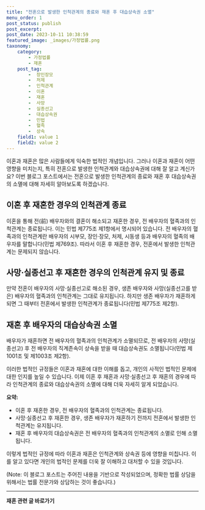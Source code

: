 ```yaml
---
title: "전혼으로 발생한 인척관계의 종료와 재혼 후 대습상속권 소멸"
menu_order: 1
post_status: publish
post_excerpt: 
post_date: 2023-10-11 10:38:59
featured_image: _images/가정법률.png
taxonomy:
    category:
        - 가정법률
        - 재혼
    post_tag:
        -  장인장모
        -  처제
        -  인척관계
        -  이혼
        -  재혼
        -  사망
        -  실종선고
        -  대습상속권
        -  민법
        -  혈족
        -  상속
    field1: value 1
    field2: value 2
---
```



이혼과 재혼은 많은 사람들에게 익숙한 법적인 개념입니다. 그러나 이혼과 재혼이 어떤 영향을 미치는지, 특히 전혼으로 발생한 인척관계와 대습상속권에 대해 잘 알고 계신가요? 이번 블로그 포스트에서는 전혼으로 발생한 인척관계의 종료와 재혼 후 대습상속권의 소멸에 대해 자세히 알아보도록 하겠습니다.

## 이혼 후 재혼한 경우의 인척관계 종료

이혼을 통해 전(前) 배우자와의 결혼이 해소되고 재혼한 경우, 전 배우자의 혈족과의 인척관계는 종료됩니다. 이는 민법 제775조 제1항에서 명시되어 있습니다. 전 배우자의 혈족과의 인척관계란 배우자의 시부모, 장인·장모, 처제, 시동생 등과 배우자의 혈족의 배우자를 말합니다(민법 제769조). 따라서 이혼 후 재혼한 경우, 전혼에서 발생한 인척관계는 문제되지 않습니다.

## 사망·실종선고 후 재혼한 경우의 인척관계 유지 및 종료

만약 전혼이 배우자의 사망·실종선고로 해소된 경우, 생존 배우자와 사망(실종선고를 받은) 배우자의 혈족과의 인척관계는 그대로 유지됩니다. 하지만 생존 배우자가 재혼하게 되면 그 때부터 전혼에서 발생한 인척관계가 종료됩니다(민법 제775조 제2항).

## 재혼 후 배우자의 대습상속권 소멸

배우자가 재혼하면 전 배우자의 혈족과의 인척관계가 소멸되므로, 전 배우자의 사망(실종선고) 후 전 배우자의 직계존속이 상속을 받을 때 대습상속권도 소멸됩니다(민법 제1001조 및 제1003조 제2항).

이러한 법적인 규정들은 이혼과 재혼에 대한 이해를 돕고, 개인의 사적인 법적인 문제에 대한 인지를 높일 수 있습니다. 이제 이혼 후 재혼과 사망·실종선고 후 재혼의 경우에 따라 인척관계의 종료와 대습상속권의 소멸에 대해 더욱 자세히 알게 되었습니다.

**요약:**
- 이혼 후 재혼한 경우, 전 배우자의 혈족과의 인척관계는 종료됩니다.
- 사망·실종선고 후 재혼한 경우, 생존 배우자가 재혼하기 전까지 전혼에서 발생한 인척관계는 유지됩니다.
- 재혼 후 배우자의 대습상속권은 전 배우자의 혈족과의 인척관계의 소멸로 인해 소멸됩니다.

이렇게 법적인 규정에 따라 이혼과 재혼은 인척관계와 상속권 등에 영향을 미칩니다. 이를 알고 있다면 개인의 법적인 문제를 더욱 잘 이해하고 대처할 수 있을 것입니다.

(Note: 이 블로그 포스트는 주어진 내용을 기반으로 작성되었으며, 정확한 법률 상담을 위해서는 법률 전문가와 상담하는 것이 좋습니다.)











<!-- wp:separator -->
<hr class="wp-block-separator has-alpha-channel-opacity"/>
<!-- /wp:separator -->

<!-- wp:group {"backgroundColor":"base","layout":{"type":"constrained"}} -->
<div class="wp-block-group has-base-background-color has-background"><!-- wp:paragraph {"align":"center","fontSize":"large"} -->
<p class="has-text-align-center has-large-font-size"><strong>재혼 관련 글 바로가기</strong></p>
<!-- /wp:paragraph -->


<!-- wp:latest-posts
{"categories":[{"id":1427,"count":19,"description":"","link":"https://uknowlaw.com/category/%ec%9e%ac%ed%98%bc/","name":"재혼","slug":"재혼","taxonomy":"category","parent":0,"meta":[],"_links":{"self":[{"href":"https://uknowlaw.com/wp-json/wp/v2/categories/1427"}],"collection":[{"href":"https://uknowlaw.com/wp-json/wp/v2/categories"}],"about":[{"href":"https://uknowlaw.com/wp-json/wp/v2/taxonomies/category"}],"wp:post_type":[{"href":"https://uknowlaw.com/wp-json/wp/v2/posts?categories=1427"}],"curies":[{"name":"wp","href":"https://api.w.org/{rel}","templated":true}]}}],"postsToShow":100,"excerptLength":28,"postLayout":"grid","columns":2,"featuredImageAlign":"left","featuredImageSizeSlug":"large","fontSize":"medium"} /--></div>
<!-- /wp:group -->